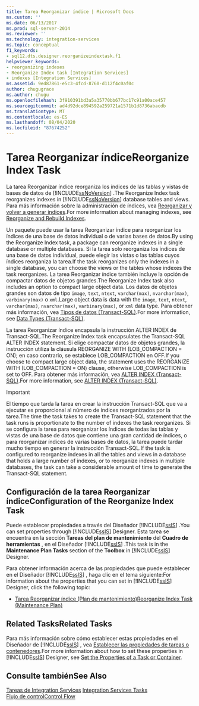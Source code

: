 ```yaml
---
title: Tarea Reorganizar índice | Microsoft Docs
ms.custom: ''
ms.date: 06/13/2017
ms.prod: sql-server-2014
ms.reviewer: ''
ms.technology: integration-services
ms.topic: conceptual
f1_keywords:
- sql12.dts.designer.reorganizeindextask.f1
helpviewer_keywords:
- reorganizing indexes
- Reorganize Index task [Integration Services]
- indexes [Integration Services]
ms.assetid: 9ed87861-e5c3-4fcd-8760-d112f4c0af0c
author: chugugrace
ms.author: chugu
ms.openlocfilehash: 3f910391bd3a5a35770bb677bc17c91a00ace457
ms.sourcegitcommit: ad4d92dce894592a259721a1571b1d8736abacdb
ms.translationtype: MT
ms.contentlocale: es-ES
ms.lasthandoff: 08/04/2020
ms.locfileid: "87674252"
---
```

# <a name="reorganize-index-task"></a><span data-ttu-id="1abf3-102">Tarea Reorganizar índice</span><span class="sxs-lookup"><span data-stu-id="1abf3-102">Reorganize Index Task</span></span>
  <span data-ttu-id="1abf3-103">La tarea Reorganizar índice reorganiza los índices de las tablas y vistas de bases de datos de [!INCLUDE[ssNoVersion](../../includes/ssnoversion-md.md)] .</span><span class="sxs-lookup"><span data-stu-id="1abf3-103">The Reorganize Index task reorganizes indexes in [!INCLUDE[ssNoVersion](../../includes/ssnoversion-md.md)] database tables and views.</span></span> <span data-ttu-id="1abf3-104">Para más información sobre la administración de índices, vea [Reorganizar y volver a generar índices](../../relational-databases/indexes/reorganize-and-rebuild-indexes.md).</span><span class="sxs-lookup"><span data-stu-id="1abf3-104">For more information about managing indexes, see [Reorganize and Rebuild Indexes](../../relational-databases/indexes/reorganize-and-rebuild-indexes.md).</span></span>  
  
 <span data-ttu-id="1abf3-105">Un paquete puede usar la tarea Reorganizar índice para reorganizar los índices de una base de datos individual o de varias bases de datos.</span><span class="sxs-lookup"><span data-stu-id="1abf3-105">By using the Reorganize Index task, a package can reorganize indexes in a single database or multiple databases.</span></span> <span data-ttu-id="1abf3-106">Si la tarea solo reorganiza los índices de una base de datos individual, puede elegir las vistas o las tablas cuyos índices reorganiza la tarea.</span><span class="sxs-lookup"><span data-stu-id="1abf3-106">If the task reorganizes only the indexes in a single database, you can choose the views or the tables whose indexes the task reorganizes.</span></span> <span data-ttu-id="1abf3-107">La tarea Reorganizar índice también incluye la opción de compactar datos de objetos grandes.</span><span class="sxs-lookup"><span data-stu-id="1abf3-107">The Reorganize Index task also includes an option to compact large object data.</span></span> <span data-ttu-id="1abf3-108">Los datos de objetos grandes son datos de tipo `image`, `text`, `ntext`, `varchar(max)`, `nvarchar(max)`, `varbinary(max)` o `xml`.</span><span class="sxs-lookup"><span data-stu-id="1abf3-108">Large object data is data with the `image`, `text`, `ntext`, `varchar(max)`, `nvarchar(max)`, `varbinary(max)`, or `xml` data type.</span></span> <span data-ttu-id="1abf3-109">Para obtener más información, vea [Tipos de datos &#40;Transact-SQL&#41;](/sql/t-sql/data-types/data-types-transact-sql).</span><span class="sxs-lookup"><span data-stu-id="1abf3-109">For more information, see [Data Types &#40;Transact-SQL&#41;](/sql/t-sql/data-types/data-types-transact-sql).</span></span>  
  
 <span data-ttu-id="1abf3-110">La tarea Reorganizar índice encapsula la instrucción ALTER INDEX de Transact-SQL.</span><span class="sxs-lookup"><span data-stu-id="1abf3-110">The Reorganize Index task encapsulates the Transact-SQL ALTER INDEX statement.</span></span> <span data-ttu-id="1abf3-111">Si elige compactar datos de objetos grandes, la instrucción utiliza la cláusula REORGANIZE WITH (LOB_COMPACTION = ON); en caso contrario, se establece LOB_COMPACTION en OFF.</span><span class="sxs-lookup"><span data-stu-id="1abf3-111">If you choose to compact large object data, the statement uses the REORGANIZE WITH (LOB_COMPACTION = ON) clause, otherwise LOB_COMPACTION is set to OFF.</span></span> <span data-ttu-id="1abf3-112">Para obtener más información, vea [ALTER INDEX &#40;Transact-SQL&#41;](/sql/t-sql/statements/alter-index-transact-sql).</span><span class="sxs-lookup"><span data-stu-id="1abf3-112">For more information, see [ALTER INDEX &#40;Transact-SQL&#41;](/sql/t-sql/statements/alter-index-transact-sql).</span></span>  
  
> [!IMPORTANT]  
>  <span data-ttu-id="1abf3-113">El tiempo que tarda la tarea en crear la instrucción Transact-SQL que va a ejecutar es proporcional al número de índices reorganizados por la tarea.</span><span class="sxs-lookup"><span data-stu-id="1abf3-113">The time the task takes to create the Transact-SQL statement that the task runs is proportionate to the number of indexes the task reorganizes.</span></span> <span data-ttu-id="1abf3-114">Si se configura la tarea para reorganizar los índices de todas las tablas y vistas de una base de datos que contiene una gran cantidad de índices, o para reorganizar índices de varias bases de datos, la tarea puede tardar mucho tiempo en generar la instrucción Transact-SQL.</span><span class="sxs-lookup"><span data-stu-id="1abf3-114">If the task is configured to reorganize indexes in all the tables and views in a database that holds a large number of indexes, or to reorganize indexes in multiple databases, the task can take a considerable amount of time to generate the Transact-SQL statement.</span></span>  
  
## <a name="configuration-of-the-reorganize-index-task"></a><span data-ttu-id="1abf3-115">Configuración de la tarea Reorganizar índice</span><span class="sxs-lookup"><span data-stu-id="1abf3-115">Configuration of the Reorganize Index Task</span></span>  
 <span data-ttu-id="1abf3-116">Puede establecer propiedades a través del Diseñador [!INCLUDE[ssIS](../../../includes/ssis-md.md)] .</span><span class="sxs-lookup"><span data-stu-id="1abf3-116">You can set properties through [!INCLUDE[ssIS](../../../includes/ssis-md.md)] Designer.</span></span> <span data-ttu-id="1abf3-117">Esta tarea se encuentra en la sección **Tareas del plan de mantenimiento** del **Cuadro de herramientas** , en el Diseñador [!INCLUDE[ssIS](../../../includes/ssis-md.md)] .</span><span class="sxs-lookup"><span data-stu-id="1abf3-117">This task is in the **Maintenance Plan Tasks** section of the **Toolbox** in [!INCLUDE[ssIS](../../../includes/ssis-md.md)] Designer.</span></span>  
  
 <span data-ttu-id="1abf3-118">Para obtener información acerca de las propiedades que puede establecer en el Diseñador [!INCLUDE[ssIS](../../../includes/ssis-md.md)] , haga clic en el tema siguiente:</span><span class="sxs-lookup"><span data-stu-id="1abf3-118">For information about the properties that you can set in [!INCLUDE[ssIS](../../../includes/ssis-md.md)] Designer, click the following topic:</span></span>  
  
-   [<span data-ttu-id="1abf3-119">Tarea Reorganizar índice &#40;Plan de mantenimiento&#41;</span><span class="sxs-lookup"><span data-stu-id="1abf3-119">Reorganize Index Task &#40;Maintenance Plan&#41;</span></span>](../../relational-databases/maintenance-plans/reorganize-index-task-maintenance-plan.md)  
  
## <a name="related-tasks"></a><span data-ttu-id="1abf3-120">Related Tasks</span><span class="sxs-lookup"><span data-stu-id="1abf3-120">Related Tasks</span></span>  
 <span data-ttu-id="1abf3-121">Para más información sobre cómo establecer estas propiedades en el Diseñador de [!INCLUDE[ssIS](../../../includes/ssis-md.md)] , vea [Establecer las propiedades de tareas o contenedores](../set-the-properties-of-a-task-or-container.md).</span><span class="sxs-lookup"><span data-stu-id="1abf3-121">For more information about how to set these properties in [!INCLUDE[ssIS](../../../includes/ssis-md.md)] Designer, see [Set the Properties of a Task or Container](../set-the-properties-of-a-task-or-container.md).</span></span>  
  
## <a name="see-also"></a><span data-ttu-id="1abf3-122">Consulte también</span><span class="sxs-lookup"><span data-stu-id="1abf3-122">See Also</span></span>  
 <span data-ttu-id="1abf3-123">[Tareas de Integration Services](integration-services-tasks.md) </span><span class="sxs-lookup"><span data-stu-id="1abf3-123">[Integration Services Tasks](integration-services-tasks.md) </span></span>  
 [<span data-ttu-id="1abf3-124">Flujo de control</span><span class="sxs-lookup"><span data-stu-id="1abf3-124">Control Flow</span></span>](control-flow.md)  
  
  
